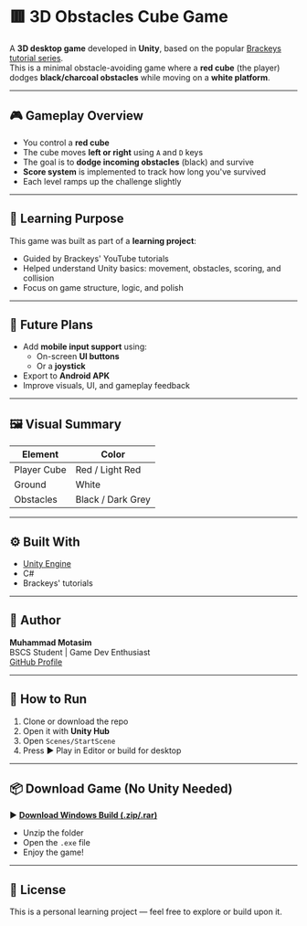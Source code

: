 # 🟥 3D Obstacles Cube Game

A **3D desktop game** developed in **Unity**, based on the popular [Brackeys tutorial series](https://www.youtube.com/watch?v=j48LtUkZRjU&list=PLPV2KyIb3jR53Jce9hP7G5xC4O9AgnOuL).  
This is a minimal obstacle-avoiding game where a **red cube** (the player) dodges **black/charcoal obstacles** while moving on a **white platform**.

---

## 🎮 Gameplay Overview

- You control a **red cube**
- The cube moves **left or right** using `A` and `D` keys
- The goal is to **dodge incoming obstacles** (black) and survive
- **Score system** is implemented to track how long you've survived
- Each level ramps up the challenge slightly

---

## 🧠 Learning Purpose

This game was built as part of a **learning project**:
- Guided by Brackeys' YouTube tutorials
- Helped understand Unity basics: movement, obstacles, scoring, and collision
- Focus on game structure, logic, and polish

---

## 📱 Future Plans

- Add **mobile input support** using:
  - On-screen **UI buttons**
  - Or a **joystick**
- Export to **Android APK**
- Improve visuals, UI, and gameplay feedback

---

## 🖼️ Visual Summary

| Element     | Color                |
|-------------|----------------------|
| Player Cube | Red / Light Red      |
| Ground      | White                |
| Obstacles   | Black / Dark Grey    |

---

## ⚙️ Built With

- [Unity Engine](https://unity.com/)
- C#
- Brackeys' tutorials

---

## 👤 Author

**Muhammad Motasim**  
BSCS Student | Game Dev Enthusiast  
[GitHub Profile](https://github.com/Motasim-Naranja)

---

## 📂 How to Run

1. Clone or download the repo
2. Open it with **Unity Hub**
3. Open `Scenes/StartScene` 
4. Press ▶️ Play in Editor or build for desktop

---

## 📦 Download Game (No Unity Needed)

▶️ [**Download Windows Build (.zip/.rar)**](https://github.com/Motasim-Naranja/3D_Obstacles_Cube_Game/releases/latest)

- Unzip the folder
- Open the `.exe` file
- Enjoy the game!

---

## 🔖 License

This is a personal learning project — feel free to explore or build upon it.

